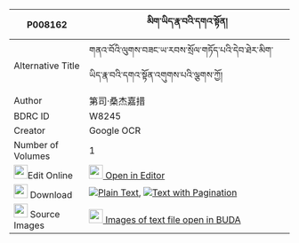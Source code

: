 |P008162|མིག་ཡིད་རྣ་བའི་དགའ་སྟོན། 
| --- | --- 
|Alternative Title |གནའ་བོའི་ལུགས་བཟང་ཡ་རབས་སྲོལ་གཏོད་པའི་དེབ་ཐེར་མིག་ཡིད་རྣ་བའི་དགའ་སྟོན་འགུགས་པའི་ལྕགས་ཀྱོ།
|Author| 第司·桑杰嘉措
|BDRC ID | W8245
|Creator | Google OCR
|Number of Volumes| 1
|<img width="25" src="https://img.icons8.com/color/25/000000/edit-property.png">Edit Online| [<img width="25" src="https://avatars.githubusercontent.com/u/45091458?s=200&v=4"> Open in Editor](http://editor.openpecha.org/P008162)
|<img width="25" src="https://img.icons8.com/fluent/48/000000/download-2.png"/>  Download | [![](https://img.icons8.com/color/20/000000/txt.png)Plain Text](https://github.com/Openpecha/P008162/releases/download/v1/mik_yi_nawa_i_gaton_plain_P008162.zip), [![](https://img.icons8.com/color/20/000000/txt.png)Text with Pagination](https://github.com/Openpecha/P008162/releases/download/v1/mik_yi_nawa_i_gaton_pages_P008162.zip)
|<img width="25" src="https://img.icons8.com/plasticine/100/000000/pictures-folder.png"/>  Source Images | [<img width="25" src="https://library.bdrc.io/icons/BUDA-small.svg"> Images of text file open in BUDA](https://library.bdrc.io/show/bdr:W8245)
